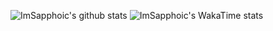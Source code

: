![ImSapphoic's github stats](https://github-readme-stats.vercel.app/api?username=ImSapphoic&count_private=true&show_icons=true&include_all_commits=true&theme=tokyonight)
![ImSapphoic's WakaTime stats](https://github-readme-stats.vercel.app/api/wakatime?username=imsapphoic&cache_seconds=1800)

<!--
**ImSapphoic/ImSapphoic** is a ✨ _special_ ✨ repository because its `README.md` (this file) appears on your GitHub profile.

Here are some ideas to get you started:

- 🔭 I’m currently working on ...
- 🌱 I’m currently learning ...
- 👯 I’m looking to collaborate on ...
- 🤔 I’m looking for help with ...
- 💬 Ask me about ...
- 📫 How to reach me: ...
- 😄 Pronouns: ...
- ⚡ Fun fact: ...
-->
